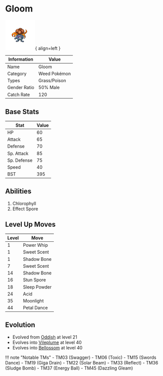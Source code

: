 # Gloom

![Gloom](../images/pokemon/44.png){ align=left }

| Information | Value |
|------------|--------|
| Name | Gloom |
| Category | Weed Pokémon |
| Types | Grass/Poison |
| Gender Ratio | 50% Male |
| Catch Rate | 120 |

## Base Stats

| Stat | Value |
|------|-------|
| HP | 60 |
| Attack | 65 |
| Defense | 70 |
| Sp. Attack | 85 |
| Sp. Defense | 75 |
| Speed | 40 |
| BST | 395 |

## Abilities
1. Chlorophyll
2. Effect Spore

## Level Up Moves
| Level | Move |
|-------|------|
| 1 | Power Whip |
| 1 | Sweet Scent |
| 1 | Shadow Bone |
| 7 | Sweet Scent |
| 14 | Shadow Bone |
| 16 | Stun Spore |
| 18 | Sleep Powder |
| 24 | Acid |
| 35 | Moonlight |
| 44 | Petal Dance |

## Evolution
- Evolved from [Oddish](043-oddish.md) at level 21
- Evolves into [Vileplume](045-vileplume.md) at level 40
- Evolves into [Bellossom](182-bellossom.md) at level 40

!!! note "Notable TMs"
    - TM03 (Swagger)
    - TM06 (Toxic)
    - TM15 (Swords Dance)
    - TM19 (Giga Drain)
    - TM22 (Solar Beam)
    - TM33 (Reflect)
    - TM36 (Sludge Bomb)
    - TM37 (Energy Ball)
    - TM45 (Dazzling Gleam)
